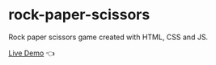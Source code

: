 # rock-paper-scissors
Rock paper scissors game created with HTML, CSS and JS.

[Live Demo](https://miguel-uni.github.io/rock-paper-scissors/) :point_left: